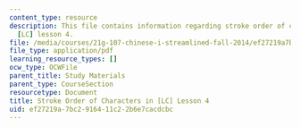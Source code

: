 ```yaml
---
content_type: resource
description: This file contains information regarding stroke order of characters in
  [LC] lesson 4.
file: /media/courses/21g-107-chinese-i-streamlined-fall-2014/ef27219a7bc2916411c22b6e7cacdcbc_MIT21G_107F14_Chars4_SO.pdf
file_type: application/pdf
learning_resource_types: []
ocw_type: OCWFile
parent_title: Study Materials
parent_type: CourseSection
resourcetype: Document
title: Stroke Order of Characters in [LC] Lesson 4
uid: ef27219a-7bc2-9164-11c2-2b6e7cacdcbc
---
```

